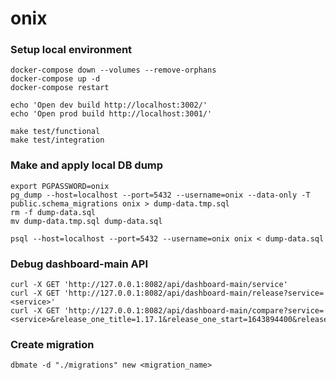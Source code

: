 # onix

### Setup local environment

```shell
docker-compose down --volumes --remove-orphans
docker-compose up -d
docker-compose restart

echo 'Open dev build http://localhost:3002/'
echo 'Open prod build http://localhost:3001/'

make test/functional
make test/integration
```

### Make and apply local DB dump

```shell
export PGPASSWORD=onix
pg_dump --host=localhost --port=5432 --username=onix --data-only -T public.schema_migrations onix > dump-data.tmp.sql
rm -f dump-data.sql
mv dump-data.tmp.sql dump-data.sql

psql --host=localhost --port=5432 --username=onix onix < dump-data.sql
```


### Debug dashboard-main API

```shell
curl -X GET 'http://127.0.0.1:8082/api/dashboard-main/service'
curl -X GET 'http://127.0.0.1:8082/api/dashboard-main/release?service=<service>'
curl -X GET 'http://127.0.0.1:8082/api/dashboard-main/compare?service=<service>&release_one_title=1.17.1&release_one_start=1643894400&release_two_title=1.19.0&release_two_start=1643894940&period=1h'
```

### Create migration

```shell
dbmate -d "./migrations" new <migration_name>
```
